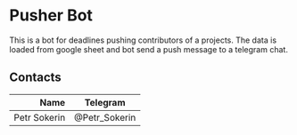 # Pusher Bot

This is a bot for deadlines pushing contributors of a projects. The data is loaded from google sheet and bot send a push message to a telegram chat. 

## Contacts

| **Name** | **Telegram** |
|----:|:----------:|
| Petr Sokerin | @Petr_Sokerin |
